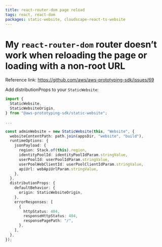 ```yaml
---
title: react-router-dom page reload
tags: react, react-dom
packages: static-website, cloudscape-react-ts-website
---
```


# My `react-router-dom` router doesn’t work when reloading the page or loading with a non-root URL

Reference link: <https://github.com/aws/aws-prototyping-sdk/issues/69>

Add distributionProps to your `StaticWebsite`:

```ts
import {
  StaticWebsite,
  StaticWebsiteOrigin,
} from "@aws-prototyping-sdk/static-website";

...

const adminWebsite = new StaticWebsite(this, "Website", {
  websiteContentPath: path.join(appsDir, "website", "build"),
  runtimeOptions: {
    jsonPayload: {
      region: Stack.of(this).region,
      identityPoolId: identityPoolIdParam.stringValue,
      userPoolId: userPoolIdParam.stringValue,
      userPoolWebClientId: userPoolClientIdParam.stringValue,
      apiUrl: webApiUrlParam.stringValue,
    },
  },
  distributionProps: {
    defaultBehavior: {
      origin: StaticWebsiteOrigin,
    },
    errorResponses: [
      {
        httpStatus: 404,
        responseHttpStatus: 404,
        responsePagePath: "/",
      },
    ],
  },
});
```
